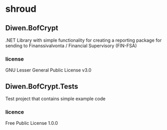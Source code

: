 # shroud

## Diwen.BofCrypt

.NET Library with simple functionality for creating a reporting package for sending to Finanssivalvonta / Financial Supervisory  (FIN-FSA)

### license
GNU Lesser General Public License v3.0

## Diwen.BofCrypt.Tests
Test project that contains simple example code

### licence
Free Public License 1.0.0
